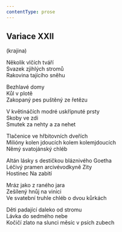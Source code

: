 ```yaml
---
contentType: prose
---
```


## Variace XXII  
(krajina)

Několik vlčích tváří  
Svazek zjihlých stromů  
Rakovina tajícího sněhu

Bezhlavé domy  
Kůl v plotě  
Zakopaný pes puštěný ze řetězu

V květináčích modré uskřípnuté prsty  
Skoby ve zdi  
Smutek za nehty a za nehet

Tlačenice ve hřbitovních dveřích  
Milióny kolen jdoucích kolem kolemjdoucích  
Němý svatojánský chléb

Altán lásky s destičkou bláznivého Goetha  
Léčivý pramen arcivévodkyně Zity  
Hostinec Na zabití

Mráz jako z raného jara  
Zešílený hnůj na vinici  
Ve svatební truhle chléb o dvou kůrkách

Děti padající daleko od stromu  
Lávka do sedmého nebe  
Kočičí zlato na slunci měsíc v psích zubech
